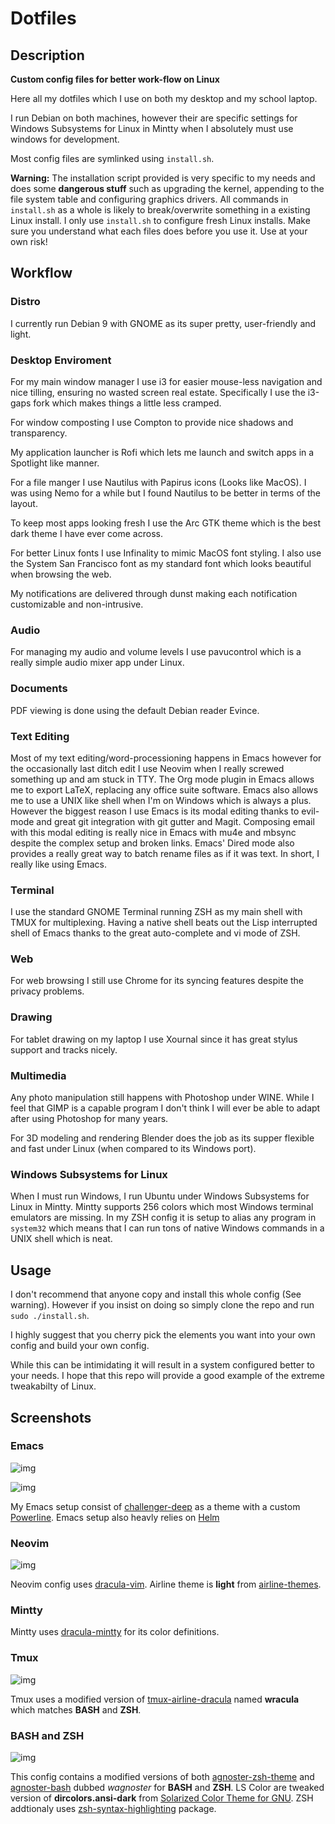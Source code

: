 # Dotfiles

## Description

**Custom config files for better work-flow on Linux**

Here all my dotfiles which I use on both my desktop and my school laptop.

I run Debian on both machines, however their are specific settings for
Windows Subsystems for Linux in Mintty when I absolutely must use windows for development.

Most config files are symlinked using `install.sh`.

**Warning:** The installation script provided is very specific to my needs and does some **dangerous stuff** such as upgrading the kernel, appending to the file system table and configuring graphics drivers.
All commands in `install.sh` as a whole is likely to break/overwrite something in a existing Linux install.  I only use `install.sh` to configure fresh Linux installs.
Make sure you understand what each files does before you use it.  Use at your own risk!

## Workflow

### Distro

I currently run Debian 9 with GNOME as its super pretty, user-friendly and light.

### Desktop Enviroment

For my main window manager I use i3 for easier mouse-less navigation and nice tilling, ensuring no wasted screen real estate.  Specifically I use the i3-gaps fork which makes things a little less cramped.

For window composting I use Compton to provide nice shadows and transparency.

My application launcher is Rofi which lets me launch and switch apps in a Spotlight like manner.

For a file manger I use Nautilus with Papirus icons (Looks like MacOS).  I was using Nemo for a while but I found Nautilus to be better in terms of the layout.

To keep most apps looking fresh I use the Arc GTK theme which is the best dark theme I have ever come across.

For better Linux fonts I use Infinality to mimic MacOS font styling.  I also use the System San Francisco font as my standard font which looks beautiful when browsing the web.

My notifications are delivered through dunst making each notification customizable and non-intrusive.

### Audio

For managing my audio and volume levels I use pavucontrol which is a really simple audio mixer app under Linux.

### Documents

PDF viewing is done using the default Debian reader Evince.

### Text Editing

Most of my text editing/word-processioning happens in Emacs however for the occasionally last ditch edit I use Neovim when I really screwed something up and am stuck in TTY.  The Org mode plugin in Emacs allows me to export LaTeX, replacing any office suite software.  Emacs also allows me to use a UNIX like shell when I'm on Windows which is always a plus.  However the biggest reason I use Emacs is its modal editing thanks to evil-mode and great git integration with git gutter and Magit.  Composing email with this modal editing is really nice in Emacs with mu4e and mbsync despite the complex setup and broken links.  Emacs' Dired mode also provides a really great way to batch rename files as if it was text.  In short, I really like using Emacs.

### Terminal

I use the standard GNOME Terminal running ZSH as my main shell with TMUX for multiplexing.  Having a native shell beats out the Lisp interrupted shell of Emacs thanks to the great auto-complete and vi mode of ZSH.

### Web

For web browsing I still use Chrome for its syncing features despite the privacy problems.

### Drawing

For tablet drawing on my laptop I use Xournal since it has great stylus support and tracks nicely.

### Multimedia

Any photo manipulation still happens with Photoshop under WINE.  While I feel that GIMP is a capable program I don't think I will ever be able to adapt after using Photoshop for many years.

For 3D modeling and rendering Blender does the job as its supper flexible and fast under Linux (when compared to its Windows port).

### Windows Subsystems for Linux

When I must run Windows, I run Ubuntu under Windows Subsystems for Linux in Mintty.  Mintty supports 256 colors which most Windows terminal emulators are missing.  In my ZSH config it is setup to alias any program in `system32` which means that I can run tons of native Windows commands in a UNIX shell which is neat.

## Usage

I don't recommend that anyone copy and install this whole config (See warning).  However if you insist on doing so simply clone the repo and run `sudo ./install.sh`.

I highly suggest that you cherry pick the elements you want into your own config and build your own config.

While this can be intimidating it will result in a system configured better to your needs.  I hope that this repo will provide a good example of the extreme tweakabilty of Linux.

## Screenshots

### Emacs

![img](./screenshots/emacs.png "Emacs using a custom powerline with challenger-deep")

![img](./screenshots/emacs2.png "Emacs using the Helm narrowing completion framework")

My Emacs setup consist of [challenger-deep](https://github.com/MaxSt/challenger-deep) as a theme with a custom [Powerline](https://github.com/milkypostman/powerline).
Emacs setup also heavly relies on [Helm](https://github.com/emacs-helm/helm)

### Neovim

![img](./screenshots/vim.png "Neovim using Airline and NERDTree")

Neovim config uses [dracula-vim](https://github.com/dracula/vim).
Airline theme is **light** from [airline-themes](https://github.com/vim-airline/vim-airline-themes).

### Mintty

Mintty uses [dracula-mintty](https://github.com/dracula/mintty) for its color definitions.

### Tmux

![img](./screenshots/tmux.png "Tmux using usings splits and a custom theme")

Tmux uses a modified version of [tmux-airline-dracula](https://github.com/sei40kr/tmux-airline-dracula) named **wracula** which matches **BASH** and **ZSH**.

### BASH and ZSH

![img](./screenshots/zsh.png "ZSH using Oh My ZSH with the git and syntax plugins")

This config contains a modified versions of both [agnoster-zsh-theme](https://github.com/agnoster/agnoster-zsh-theme) and [agnoster-bash](https://gist.github.com/kruton/8345450) dubbed *wagnoster* for **BASH** and **ZSH**.
LS Color are tweaked version of **dircolors.ansi-dark** from [Solarized Color Theme for GNU](https://github.com/seebi/dircolors-solarized).
ZSH addtionaly uses [zsh-syntax-highlighting](https://github.com/zsh-users/zsh-syntax-highlighting) package.
